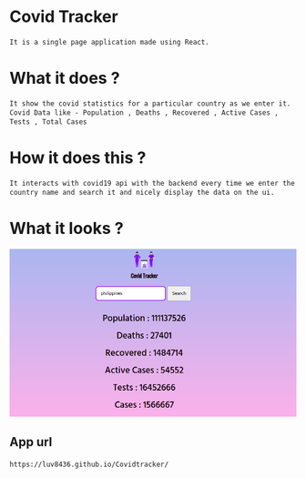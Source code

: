 # Covid Tracker

    It is a single page application made using React.

# What it does ?

    It show the covid statistics for a particular country as we enter it.
    Covid Data like - Population , Deaths , Recovered , Active Cases , Tests , Total Cases

# How it does this ?

    It interacts with covid19 api with the backend every time we enter the country name and search it and nicely display the data on the ui.

# What it looks ?

<img src="covidtracker.png" >

## App url

    https://luv8436.github.io/Covidtracker/
